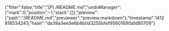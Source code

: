 {"filter":false,"title":"[P] /README.md","undoManager":{"mark":0,"position":-1,"stack":[]},"preview":{"path":"/README.md","previewer":"preview.markdown"},"timestamp":1412818534243,"hash":"da39a3ee5e6b4b0d3255bfef95601890afd80709"}